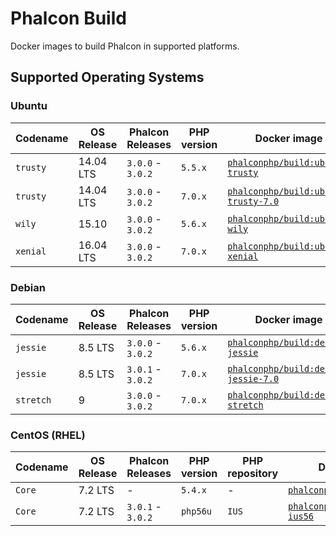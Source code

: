 # Phalcon Build

Docker images to build Phalcon in supported platforms.

## Supported Operating Systems

### Ubuntu

| Codename  | OS Release | Phalcon Releases  | PHP version  | Docker image                                        |
| --------- | ---------- | ----------------- | ------------ | --------------------------------------------------- |
| `trusty`  | 14.04 LTS  | `3.0.0` - `3.0.2` | `5.5.x`      | [`phalconphp/build:ubuntu-trusty`][:ubuntu-trusty:] |
| `trusty`  | 14.04 LTS  | `3.0.0` - `3.0.2` | `7.0.x`      | [`phalconphp/build:ubuntu-trusty-7.0`][:trusty-7:]  |
| `wily`    | 15.10      | `3.0.0` - `3.0.2` | `5.6.x`      | [`phalconphp/build:ubuntu-wily`][:ubuntu-wily:]     |
| `xenial`  | 16.04 LTS  | `3.0.0` - `3.0.2` | `7.0.x`      | [`phalconphp/build:ubuntu-xenial`][:ubuntu-xenial:] |

### Debian

| Codename  | OS Release | Phalcon Releases  | PHP version  | Docker image                                          |
| --------- | ---------- | ----------------- | ------------ | ----------------------------------------------------- |
| `jessie`  | 8.5 LTS    | `3.0.0` - `3.0.2` | `5.6.x`      | [`phalconphp/build:debian-jessie`][:debian-jessie:]   |
| `jessie`  | 8.5 LTS    | `3.0.1` - `3.0.2` | `7.0.x`      | [`phalconphp/build:debian-jessie-7.0`][:jessie-7.0:]  |
| `stretch` | 9          | `3.0.0` - `3.0.2` | `7.0.x`      | [`phalconphp/build:debian-stretch`][:debian-stretch:] |

### CentOS (RHEL)

| Codename  | OS Release | Phalcon Releases  | PHP version  | PHP repository | Docker image                                         |
| --------- | ---------- | ----------------- | ------------ | -------------- | ---------------------------------------------------- |
| `Core`    | 7.2 LTS    | -                 | `5.4.x`      | -              | [`phalconphp/build:centos7`][:centos7:]              |
| `Core`    | 7.2 LTS    | `3.0.1` - `3.0.2` | `php56u`     | `IUS`          | [`phalconphp/build:centos7-ius56`][:centos7-ius56:]  |

[:trusty-7:]: https://github.com/phalcon/dockerfiles/blob/master/build/ubuntu-trusty-7.0/Dockerfile
[:ubuntu-trusty:]: https://github.com/phalcon/dockerfiles/blob/master/build/ubuntu-trusty/Dockerfile
[:ubuntu-wily:]: https://github.com/phalcon/dockerfiles/blob/master/build/ubuntu-wily/Dockerfile
[:ubuntu-xenial:]: https://github.com/phalcon/dockerfiles/blob/master/build/ubuntu-xenial/Dockerfile
[:debian-jessie:]: https://github.com/phalcon/dockerfiles/blob/master/build/debian-jessie/Dockerfile
[:jessie-7.0:]: https://github.com/phalcon/dockerfiles/blob/master/build/debian-jessie-7.0/Dockerfile
[:debian-stretch:]: https://github.com/phalcon/dockerfiles/blob/master/build/debian-stretch/Dockerfile
[:centos7:]: https://github.com/phalcon/dockerfiles/blob/master/build/centos7/Dockerfile
[:centos7-ius56:]: https://github.com/phalcon/dockerfiles/blob/master/build/centos7-ius56/Dockerfile
